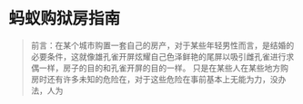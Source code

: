 # 蚂蚁购狱房指南

> 前言：在某个城市购置一套自己的房产，对于某些年轻男性而言，是结婚的必要条件，这就像雄孔雀开屏炫耀自己色泽鲜艳的尾屏以吸引雌孔雀进行求偶一样，房子的目的和孔雀开屏的目的一样。
> 只是在某些人在某些地方购房时还有许多未知的危险在，对于这些危险在事前基本上无能为力，没办法，人为

<!--stackedit_data:
eyJoaXN0b3J5IjpbLTYwODMyNDQ2MiwtMjM2NjczMjQ4LC0yND
UwODEzNTEsLTE1NzY4Njk4MDIsNTkyMTE0OTI2LC0xMzU2MjYx
MzA1LDI2MTQ3MzIzOSwxMTYwMjg5OTkzLDg1Njg5NDI2OSwyMT
M1MDI1MDYzLDE4NTU1NTIwNjBdfQ==
-->